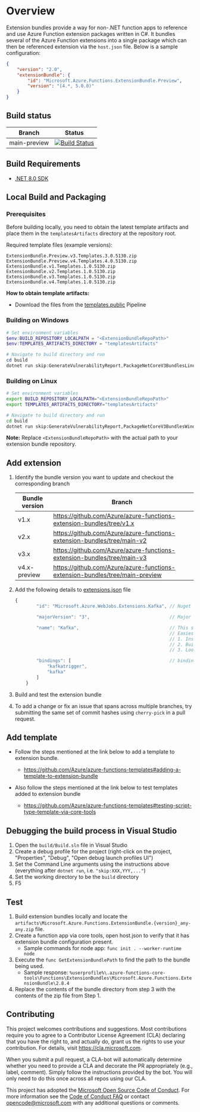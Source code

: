 # Overview

Extension bundles provide a way for non-.NET function apps to reference and use Azure Function extension packages written in C#. It bundles several of the Azure Function extensions into a single package which can then be referenced extension via the `host.json` file. Below is a sample configuration:

```Json
{
    "version": "2.0",
    "extensionBundle": {
        "id": "Microsoft.Azure.Functions.ExtensionBundle.Preview",
        "version": "[4.*, 5.0.0)"
    }
}
```

## Build status

|Branch|Status|
|------|------|
|main-preview|[![Build Status](https://azfunc.visualstudio.com/public/_apis/build/status/extension-bundles.public?branchName=main-preview)](https://azfunc.visualstudio.com/public/_build?definitionId=939&_a=summary&branchFilter=12530)|

## Build Requirements

- [.NET 8.0 SDK](https://dotnet.microsoft.com/en-us/download/dotnet/8.0)

## Local Build and Packaging

### Prerequisites

Before building locally, you need to obtain the latest template artifacts and place them in the `templatesArtifacts` directory at the repository root.

Required template files (example versions):

```text
ExtensionBundle.Preview.v3.Templates.3.0.5130.zip
ExtensionBundle.Preview.v4.Templates.4.0.5130.zip
ExtensionBundle.v1.Templates.1.0.5130.zip
ExtensionBundle.v2.Templates.1.0.5130.zip
ExtensionBundle.v3.Templates.1.0.5130.zip
ExtensionBundle.v4.Templates.1.0.5130.zip
```

**How to obtain template artifacts:**

- Download the files from the [templates.public](https://dev.azure.com/azfunc/public/_build/results?buildId=221883) Pipeline

### Building on Windows

```powershell
# Set environment variables
$env:BUILD_REPOSITORY_LOCALPATH = "<ExtensionBundleRepoPath>"
$env:TEMPLATES_ARTIFACTS_DIRECTORY = "templatesArtifacts"

# Navigate to build directory and run
cd build
dotnet run skip:GenerateVulnerabilityReport,PackageNetCoreV3BundlesLinux,CreateCDNStoragePackageLinux,BuildBundleBinariesForLinux
```

### Building on Linux

```bash
# Set environment variables
export BUILD_REPOSITORY_LOCALPATH="<ExtensionBundleRepoPath>"
export TEMPLATES_ARTIFACTS_DIRECTORY="templatesArtifacts"

# Navigate to build directory and run
cd build
dotnet run skip:GenerateVulnerabilityReport,PackageNetCoreV3BundlesWindows,CreateRUPackage,CreateCDNStoragePackage,CreateCDNStoragePackageWindows,BuildBundleBinariesForWindows
```

**Note:** Replace `<ExtensionBundleRepoPath>` with the actual path to your extension bundle repository.

## Add extension

1. Identify the bundle version you want to update and checkout the corresponding branch

    |Bundle version | Branch |
    |------|------|
    | v1.x | https://github.com/Azure/azure-functions-extension-bundles/tree/v1.x |
    | v2.x | https://github.com/Azure/azure-functions-extension-bundles/tree/main-v2 |
    | v3.x | https://github.com/Azure/azure-functions-extension-bundles/tree/main-v3 |
    | v4.x-preview | https://github.com/Azure/azure-functions-extension-bundles/tree/main-preview |

2. Add the following details to [extensions.json](src/Microsoft.Azure.Functions.ExtensionBundle/extensions.json) file

    ```Javascript
    {
            "id": "Microsoft.Azure.WebJobs.Extensions.Kafka", // Nuget package id for the extension

            "majorVersion": "3",                              // Major version of the extension

            "name": "Kafka",                                  // This should match the name proprerty from bin/extensions.json in the generated output
                                                              // Easiest way to find out this is to perform the following steps.
                                                              // 1. Install the extension package to pre-compiled function app
                                                              // 2. Build the function app
                                                              // 3. Look at the bin/extension.json file in the output

            "bindings": [                                     // binding attributes supported by the extension.
                "kafkatrigger",
                "kafka"
            ]
        }
    ```

3. Build and test the extension bundle
4. To add a change or fix an issue that spans across multiple branches, try submitting the same set of commit hashes using `cherry-pick` in a pull request.

## Add template

- Follow the steps mentioned at the link below to add a template to extension bundle.
  - https://github.com/Azure/azure-functions-templates#adding-a-template-to-extension-bundle

- Also follow the steps mentioned at the link below to test templates added to extension bundle
  - https://github.com/Azure/azure-functions-templates#testing-script-type-template-via-core-tools

## Debugging the build process in Visual Studio

1. Open the `build/Build.sln` file in Visual Studio
1. Create a debug profile for the project (right-click on the project, "Properties", "Debug", "Open debug launch profiles UI")
1. Set the Command Line arguments using the instructions above (everything after `dotnet run`, i.e. `"skip:XXX,YYY,..."`)
1. Set the working directory to be the `build` directory
1. F5

## Test

1. Build extension bundles locally and locate the `artifacts\Microsoft.Azure.Functions.ExtensionBundle.{version}_any-any.zip` file.
2. Create a function app via core tools, open host.json to verify that it has extension bundle configuration present.
    - Sample commands for node app: `func init . --worker-runtime node`
3. Execute the `func GetExtensionBundlePath` to find the path to the bundle being used.
    - Sample response: `%userprofile%\.azure-functions-core-tools\Functions\ExtensionBundles\Microsoft.Azure.Functions.ExtensionBundle\2.8.4`
4. Replace the contents of the bundle directory from step 3 with the contents of the zip file from Step 1.

## Contributing

This project welcomes contributions and suggestions.  Most contributions require you to agree to a
Contributor License Agreement (CLA) declaring that you have the right to, and actually do, grant us
the rights to use your contribution. For details, visit https://cla.microsoft.com.

When you submit a pull request, a CLA-bot will automatically determine whether you need to provide
a CLA and decorate the PR appropriately (e.g., label, comment). Simply follow the instructions
provided by the bot. You will only need to do this once across all repos using our CLA.

This project has adopted the [Microsoft Open Source Code of Conduct](https://opensource.microsoft.com/codeofconduct/).
For more information see the [Code of Conduct FAQ](https://opensource.microsoft.com/codeofconduct/faq/) or
contact [opencode@microsoft.com](mailto:opencode@microsoft.com) with any additional questions or comments.
